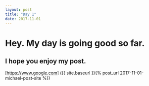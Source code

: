 ```yaml
---
layout: post
title: "Day 1"
date: 2017-11-01
---
```


# Hey. My day is going good so far.
## I hope you enjoy my post.
[https://www.google.com] ({{ site.baseurl }}{% post_url 2017-11-01-michael-post-site %})
